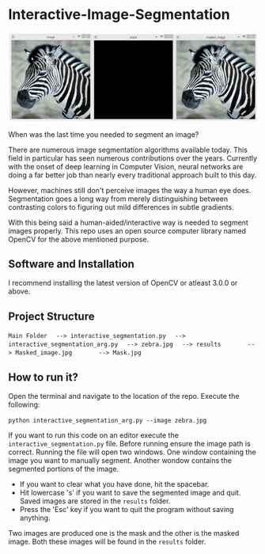 # Interactive-Image-Segmentation

![alt text](https://github.com/JeruLuke/Interactive-Image-Segmentation/blob/master/ezgif.com-video-to-gif_34.gif)

When was the last time you needed to segment an image?

There are numerous image segmentation algorithms available today. This field in particular has seen numerous contributions over the years. Currently with the onset of deep learning in Computer Vision, neural networks are doing a far better job than nearly every traditional approach built to this day.

However, machines still don't perceive images the way a human eye does. Segmentation goes a long way from merely distinguishing between contrasting colors to figuring out mild differences in subtle gradients. 

With this being said a human-aided/interactive way is needed to segment images properly. This repo uses an open source computer library named OpenCV for the above mentioned purpose.

## Software and Installation

I recommend installing the latest version of OpenCV or atleast 3.0.0 or above. 

## Project Structure 

`Main Folder`
`  --> interactive_segmentation.py`
`  --> interactive_segmentation_arg.py`
`  --> zebra.jpg`
`  --> results`
`       --> Masked_image.jpg`
`       --> Mask.jpg` 

## How to run it?

Open the terminal and navigate to the location of the repo. Execute the following:

`python interactive_segmentation_arg.py --image zebra.jpg`

If you want to run this code on an editor execute the `interactive_segmentation.py` file. Before running ensure the image path is correct. Running the file will open two windows. One window containing the image you want to manually segment. Another wondow contains the segmented portions of the image. 

- If you want to clear what you have done, hit the spacebar. 
- Hit lowercase 's' if you want to save the segmented image and quit. Saved images are stored in the `results` folder. 
- Press the 'Esc' key if you want to quit the program without saving anything.

Two images are produced one is the mask and the other is the masked image. Both these images will be found in the `results` folder.


